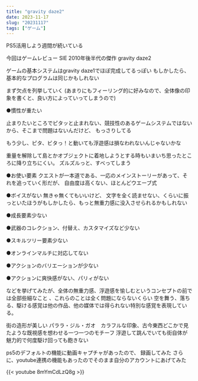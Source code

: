 ```yaml
---
title: "gravity daze2"
date: 2023-11-17
slug: "20231117"
tags: ["ゲーム"]
---
```


PS5活用しよう週間が続いている

今回はゲームレビュー
SIE
2010年後半代の傑作
gravity daze2



ゲームの基本システムはgravity daze1でほぼ完成してるっぽい
もしかしたら、基本的なプログラムは同じかもしれない

まず欠点を列挙していく
(あまりにもフィーリング的に好みなので、全体像の印象を書くと、良い方によっていってしまうので)

●慣性が重たい

止まりたいところでピタッと止まれない、競技性のあるゲームシステムではないから、そこまで問題はないんだけど、
もっさりしてる

もう少し、ピタ、ビタっ！と動いても浮遊感は損なわれないんじゃないかな

重量を解除して島とかオブジェクトに着地しようとする時もいまいち思ったところに降り立ちにくい。
ズルズルっと、すべってしまう

●お使い要素
クエストが一本道である、一応のメインストーリーがあって、それを追っていく形だが、
自由度は高くない、ほとんどウエーブ式

●ボイスがない
無きゃ無くてもいいけど、
文字を全く読ませない、くらいに振っといたほうがもしかしたら、もっと無重力感に没入させられるかもしれない

●成長要素少ない

●武器のコレクション、付替え、カスタマイズなど少ない

●スキルツリー要素少ない

●オンラインマルチに対応してない

●アクションのバリエーションが少ない

●アクションに爽快感がない、パリィがない

などを挙げてみたが、全体の無重力感、浮遊感を愉しむというコンセプトの前では全部些細なこと
、これらのことは全く問題にならないくらい
空を舞う、落ちる、駆ける感覚は他の作品、他の媒体では得られない特別な感覚を表現している。

街の造形が美しい
パララ・ジル・ガオ　カラフルな印象、古今東西どこかで見たような既視感を想わせる一つ一つのモチーフ
浮遊して跳んでいても街自体が魅力的で何度駆け回っても飽きない



ps5のデフォルトの機能に動画キャプチャがあったので、
録画してみた
さらに、youtube連携の機能もあったのでそのまま自分のアカウントにあげてみた


{{< youtube 8mYmCdLzQ8g >}}